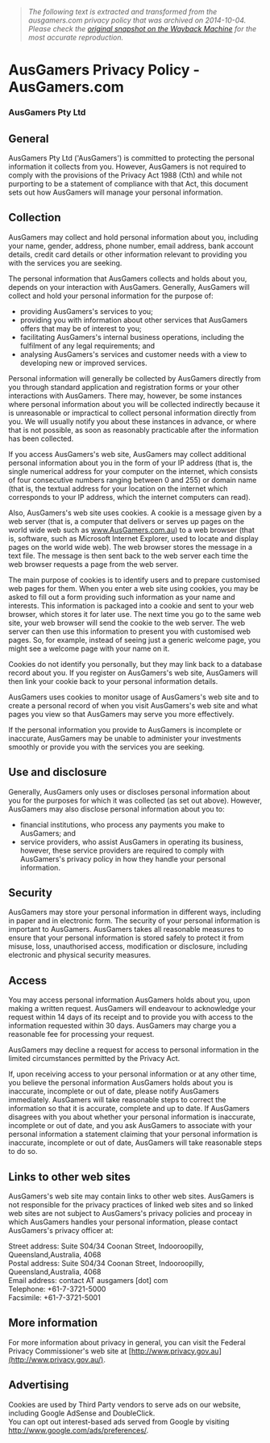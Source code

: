 > *The following text is extracted and transformed from the ausgamers.com privacy policy that was archived on 2014-10-04. Please check the [original snapshot on the Wayback Machine](https://web.archive.org/web/20141004084740id_/http%3A//www.ausgamers.com/privacy.php) for the most accurate reproduction.*

# AusGamers Privacy Policy - AusGamers.com

### AusGamers Pty Ltd

## General

AusGamers Pty Ltd ('AusGamers') is committed to protecting the personal information it collects from you. However, AusGamers is not required to comply with the provisions of the Privacy Act 1988 (Cth) and while not purporting to be a statement of compliance with that Act, this document sets out how AusGamers will manage your personal information.

## Collection

AusGamers may collect and hold personal information about you, including your name, gender, address, phone number, email address, bank account details, credit card details or other information relevant to providing you with the services you are seeking.

The personal information that AusGamers collects and holds about you, depends on your interaction with AusGamers. Generally, AusGamers will collect and hold your personal information for the purpose of:

  * providing AusGamers's services to you; 
  * providing you with information about other services that AusGamers offers that may be of interest to you; 
  * facilitating AusGamers's internal business operations, including the fulfilment of any legal requirements; and 
  * analysing AusGamers's services and customer needs with a view to developing new or improved services. 



Personal information will generally be collected by AusGamers directly from you through standard application and registration forms or your other interactions with AusGamers. There may, however, be some instances where personal information about you will be collected indirectly because it is unreasonable or impractical to collect personal information directly from you. We will usually notify you about these instances in advance, or where that is not possible, as soon as reasonably practicable after the information has been collected.

If you access AusGamers's web site, AusGamers may collect additional personal information about you in the form of your IP address (that is, the single numerical address for your computer on the internet, which consists of four consecutive numbers ranging between 0 and 255) or domain name (that is, the textual address for your location on the internet which corresponds to your IP address, which the internet computers can read).

Also, AusGamers's web site uses cookies. A cookie is a message given by a web server (that is, a computer that delivers or serves up pages on the world wide web such as www.AusGamers.com.au) to a web browser (that is, software, such as Microsoft Internet Explorer, used to locate and display pages on the world wide web). The web browser stores the message in a text file. The message is then sent back to the web server each time the web browser requests a page from the web server.

The main purpose of cookies is to identify users and to prepare customised web pages for them. When you enter a web site using cookies, you may be asked to fill out a form providing such information as your name and interests. This information is packaged into a cookie and sent to your web browser, which stores it for later use. The next time you go to the same web site, your web browser will send the cookie to the web server. The web server can then use this information to present you with customised web pages. So, for example, instead of seeing just a generic welcome page, you might see a welcome page with your name on it.

Cookies do not identify you personally, but they may link back to a database record about you. If you register on AusGamers's web site, AusGamers will then link your cookie back to your personal information details.

AusGamers uses cookies to monitor usage of AusGamers's web site and to create a personal record of when you visit AusGamers's web site and what pages you view so that AusGamers may serve you more effectively.

If the personal information you provide to AusGamers is incomplete or inaccurate, AusGamers may be unable to administer your investments smoothly or provide you with the services you are seeking.

## Use and disclosure

Generally, AusGamers only uses or discloses personal information about you for the purposes for which it was collected (as set out above). However, AusGamers may also disclose personal information about you to:

  * financial institutions, who process any payments you make to AusGamers; and 
  * service providers, who assist AusGamers in operating its business, however, these service providers are required to comply with AusGamers's privacy policy in how they handle your personal information. 



## Security

AusGamers may store your personal information in different ways, including in paper and in electronic form. The security of your personal information is important to AusGamers. AusGamers takes all reasonable measures to ensure that your personal information is stored safely to protect it from misuse, loss, unauthorised access, modification or disclosure, including electronic and physical security measures.

## Access

You may access personal information AusGamers holds about you, upon making a written request. AusGamers will endeavour to acknowledge your request within 14 days of its receipt and to provide you with access to the information requested within 30 days. AusGamers may charge you a reasonable fee for processing your request. 

AusGamers may decline a request for access to personal information in the limited circumstances permitted by the Privacy Act.

If, upon receiving access to your personal information or at any other time, you believe the personal information AusGamers holds about you is inaccurate, incomplete or out of date, please notify AusGamers immediately. AusGamers will take reasonable steps to correct the information so that it is accurate, complete and up to date. If AusGamers disagrees with you about whether your personal information is inaccurate, incomplete or out of date, and you ask AusGamers to associate with your personal information a statement claiming that your personal information is inaccurate, incomplete or out of date, AusGamers will take reasonable steps to do so.

## Links to other web sites

AusGamers's web site may contain links to other web sites. AusGamers is not responsible for the privacy practices of linked web sites and so linked web sites are not subject to AusGamers's privacy policies and proceay in which AusGamers handles your personal information, please contact AusGamers's privacy officer at: 

Street address: Suite S04/34 Coonan Street, Indooroopilly, Queensland,Australia, 4068   
Postal address: Suite S04/34 Coonan Street, Indooroopilly, Queensland,Australia, 4068   
Email address: contact AT ausgamers [dot] com   
Telephone: +61-7-3721-5000   
Facsimile: +61-7-3721-5001 

## More information

For more information about privacy in general, you can visit the Federal Privacy Commissioner's web site at [http://www.privacy.gov.au](http://www.privacy.gov.au/).

## Advertising

Cookies are used by Third Party vendors to serve ads on our website, including Google AdSense and DoubleClick.   
You can opt out interest-based ads served from Google by visiting <http://www.google.com/ads/preferences/>. 
